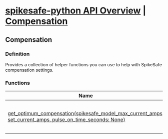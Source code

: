 # [spikesafe-python API Overview](/spikesafe_python_lib_docs/README.md) | [Compensation](/spikesafe_python_lib_docs/Compensation/README.md)

## Compensation

### Definition
Provides a collection of helper functions you can use to help with SpikeSafe compensation settings.

### Functions
| Name | Description |
| - | - |
| [get_optimum_compensation(spikesafe_model_max_current_amps, set_current_amps, pulse_on_time_seconds: None)](/spikesafe_python_lib_docs/Compensation/get_optimum_compensation/README.md) | Returns the optimum compensation for a given set current. |